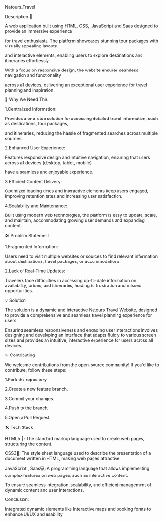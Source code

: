 Natours_Travel

Description 📑

A web application built using HTML, CSS, ,JavaScript and Saas designed to provide an immersive experience

for travel enthusiasts. The platform showcases stunning tour packages with visually appealing layouts

and interactive elements, enabling users to explore destinations and itineraries effortlessly. 

With a focus on responsive design, the website ensures seamless navigation and functionality 

across all devices, delivering an exceptional user experience for travel planning and inspiration.

🌟 Why We Need This

1.Centralized Information:

Provides a one-stop solution for accessing detailed travel information, such as destinations, tour packages, 

and itineraries, reducing the hassle of fragmented searches across multiple sources.

2.Enhanced User Experience:

Features responsive design and intuitive navigation, ensuring that users across all devices (desktop, tablet, mobile)

have a seamless and enjoyable experience.

3.Efficient Content Delivery:

Optimized loading times and interactive elements keep users engaged, improving retention rates and increasing user satisfaction.

4.Scalability and Maintenance:

Built using modern web technologies, the platform is easy to update, scale, and maintain, accommodating growing user demands and expanding content.


🛠 Problem Statement

1.Fragmented Information:

Users need to visit multiple websites or sources to find relevant information about destinations, travel packages, or accommodations.

2.Lack of Real-Time Updates:

Travelers face difficulties in accessing up-to-date information on availability, prices, and itineraries, leading to frustration and missed opportunities.


💡 Solution

The solution is a dynamic and interactive Natours Travel Website, designed to provide a comprehensive and seamless travel planning experience for users.

Ensuring seamless responsiveness and engaging user interactions involves designing and developing an interface that adapts fluidly to various screen 
sizes and provides an intuitive, interactive experience for users across all devices.  

 
✨ Contributing

We welcome contributions from the open-source community! If you'd like to contribute, follow these steps:

1.Fork the repository.

2.Create a new feature branch.

3.Commit your changes.

4.Push to the branch.

5.Open a Pull Request.


🛠 Tech Stack

HTML5 📝: The standard markup language used to create web pages, structuring the content.

CSS3🎨: The style sheet language used to describe the presentation of a document written in HTML, making web pages attractive.

JavaScript , Saas💻: A programming language that allows implementing complex features on web pages, such as interactive content.

 To ensure seamless integration, scalability, and efficient management of dynamic content and user interactions.


Conclusion:

Integrated dynamic elements like Interactive maps and booking forms to enhance UI/UX and usability
  


 


